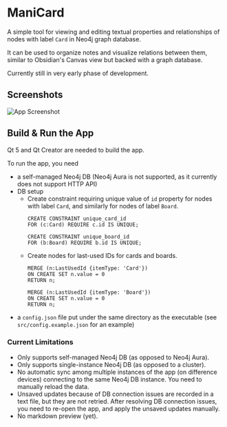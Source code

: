 
# ManiCard

A simple tool for viewing and editing textual properties and relationships of nodes with 
label `Card` in Neo4j graph database.

It can be used to organize notes and visualize relations between them, similar to Obsidian's 
Canvas view but backed with a graph database.

Currently still in very early phase of development.

## Screenshots

![App Screenshot](https://firebasestorage.googleapis.com/v0/b/personal-shared-files.appspot.com/o/public%2FManiCard_ExampleBoard_2.png?alt=media)


## Build & Run the App

Qt 5 and Qt Creator are needed to build the app.

To run the app, you need

+ a self-managed Neo4j DB (Neo4j Aura is not supported, as it currently does not support HTTP API)
+ DB setup
    + Create constraint requiring unique value of `id` property for nodes with label `Card`, and 
      similarly for nodes of label `Board`.
        ```cypher
        CREATE CONSTRAINT unique_card_id
        FOR (c:Card) REQUIRE c.id IS UNIQUE;
        ```
        ```cypher
        CREATE CONSTRAINT unique_board_id
        FOR (b:Board) REQUIRE b.id IS UNIQUE;
        ```
    + Create nodes for last-used IDs for cards and boards.
        ```cypher
        MERGE (n:LastUsedId {itemType: 'Card'})
        ON CREATE SET n.value = 0
        RETURN n;
        ```   
        ```cypher
        MERGE (n:LastUsedId {itemType: 'Board'})
        ON CREATE SET n.value = 0
        RETURN n;
        ```
+ a `config.json` file put under the same directory as the executable (see `src/config.example.json` 
  for an example)

### Current Limitations

+ Only supports self-managed Neo4j DB (as opposed to Neo4j Aura).
+ Only supports single-instance Neo4j DB (as opposed to a cluster).
+ No automatic sync among multiple instances of the app (on difference devices) connecting to the 
  same Neo4j DB instance. You need to manually reload the data.
+ Unsaved updates because of DB connection issues are recorded in a text file, but they are not 
  retried. After resolving DB connection issues, you need to re-open the app, and apply the unsaved 
  updates manually.
+ No markdown preview (yet).
